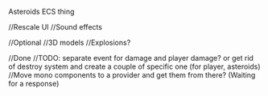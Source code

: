 Asteroids ECS thing

//Rescale UI
//Sound effects

//Optional
//3D models
//Explosions?



//Done
//TODO: separate event for damage and player damage? or get rid of destroy system and create a couple of specific one (for player, asteroids)
//Move mono components to a provider and get them from there? (Waiting for a response)